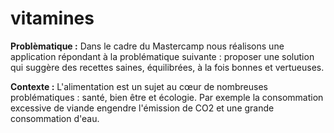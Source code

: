 # vitamines
 **Problèmatique :**
 Dans le cadre du Mastercamp nous réalisons une application répondant à la problématique suivante : proposer une solution qui suggère des recettes  saines,  équilibrées,  à  la  fois bonnes et vertueuses.

 **Contexte :**
 L'alimentation   est   un   sujet   au cœur   de   nombreuses problématiques    :    santé,    bien être  et  écologie.  Par  exemple  la consommation excessive de viande   engendre   l'émission   de CO2 et une grande consommation d'eau. 
